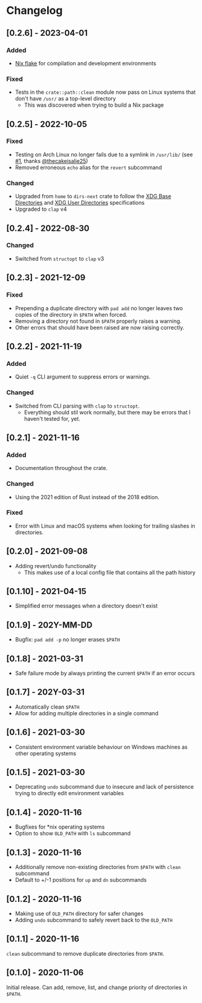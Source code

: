 # Changelog

## [0.2.6] - 2023-04-01

### Added

- [Nix flake](https://nixos.wiki/wiki/Flakes) for compilation and development environments

### Fixed

- Tests in the `crate::path::clean` module now pass on Linux systems that don't have `/usr/` as a top-level directory
  - This was discovered when trying to build a Nix package

## [0.2.5] - 2022-10-05

### Fixed

- Testing on Arch Linux no longer fails due to a symlink in `/usr/lib/` (see [#1](https://github.com/jrhawley/pad-path/pull/1), thanks [@thecakeisalie25](https://github.com/thecakeisalie25))
- Removed erroneous `echo` alias for the `revert` subcommand

### Changed

- Upgraded from `home` to `dirs-next` crate to follow the [XDG Base Directories](https://specifications.freedesktop.org/basedir-spec/basedir-spec-latest.html) and [XDG User Directories](https://www.freedesktop.org/wiki/Software/xdg-user-dirs/) specifications
- Upgraded to `clap` v4

## [0.2.4] - 2022-08-30

### Changed

- Switched from `structopt` to `clap` v3

## [0.2.3] - 2021-12-09

### Fixed

- Prepending a duplicate directory with `pad add` no longer leaves two copies of the directory in `$PATH` when forced.
- Removing a directory not found in `$PATH` properly raises a warning.
- Other errors that should have been raised are now raising correctly.

## [0.2.2] - 2021-11-19

### Added

- Quiet `-q` CLI argument to suppress errors or warnings.

### Changed

- Switched from CLI parsing with `clap` to `structopt`.
  - Everything should stil work normally, but there may be errors that I haven't tested for, yet.

## [0.2.1] - 2021-11-16

### Added

- Documentation throughout the crate.

### Changed

- Using the 2021 edition of Rust instead of the 2018 edition.

### Fixed

- Error with Linux and macOS systems when looking for trailing slashes in directories.

## [0.2.0] - 2021-09-08

- Adding revert/undo functionality
  - This makes use of a local config file that contains all the path history

## [0.1.10] - 2021-04-15

- Simplified error messages when a directory doesn't exist

## [0.1.9] - 202Y-MM-DD

- Bugfix: `pad add -p` no longer erases `$PATH`

## [0.1.8] - 2021-03-31

- Safe failure mode by always printing the current `$PATH` if an error occurs

## [0.1.7] - 202Y-03-31

- Automatically clean `$PATH`
- Allow for adding multiple directories in a single command

## [0.1.6] - 2021-03-30

- Consistent environment variable behaviour on Windows machines as other operating systems

## [0.1.5] - 2021-03-30

- Deprecating `undo` subcommand due to insecure and lack of persistence trying to directly edit environment variables

## [0.1.4] - 2020-11-16

- Bugfixes for *nix operating systems
- Option to show `OLD_PATH` with `ls` subcommand

## [0.1.3] - 2020-11-16

- Additionally remove non-existing directories from `$PATH` with `clean` subcommand
- Default to +/-1 positions for `up` and `dn` subcommands

## [0.1.2] - 2020-11-16

- Making use of `OLD_PATH` directory for safer changes
- Adding `undo` subcommand to safely revert back to the `OLD_PATH`

## [0.1.1] - 2020-11-16

`clean` subcommand to remove duplicate directories from `$PATH`.

## [0.1.0] - 2020-11-06

Initial release.
Can add, remove, list, and change priority of directories in `$PATH`.
